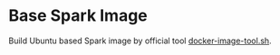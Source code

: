 # Base Spark Image

Build Ubuntu based Spark image by official tool [docker-image-tool.sh](https://github.com/apache/spark/blob/master/bin/docker-image-tool.sh).
